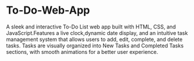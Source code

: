 # To-Do-Web-App
A sleek and interactive To-Do List web app built with HTML, CSS, and JavaScript.Features a live clock,dynamic date display, and an intuitive task management system that allows users to add, edit, complete, and delete tasks. Tasks are visually organized into New Tasks and Completed Tasks sections, with smooth animations for a better user experience.

